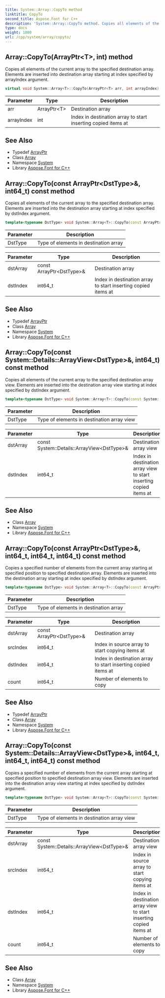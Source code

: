 ```yaml
---
title: System::Array::CopyTo method
linktitle: CopyTo
second_title: Aspose.Font for C++
description: 'System::Array::CopyTo method. Copies all elements of the current array to the specified destination array. Elements are inserted into destination array starting at index specified by arrayIndex argument in C++.'
type: docs
weight: 1000
url: /cpp/system/array/copyto/
---
```

## Array::CopyTo(ArrayPtr\<T\>, int) method


Copies all elements of the current array to the specified destination array. Elements are inserted into destination array starting at index specified by arrayIndex argument.

```cpp
virtual void System::Array<T>::CopyTo(ArrayPtr<T> arr, int arrayIndex) override
```


| Parameter | Type | Description |
| --- | --- | --- |
| arr | ArrayPtr\<T\> | Destination array |
| arrayIndex | int | Index in destination array to start inserting copied items at |

## See Also

* Typedef [ArrayPtr](../../arrayptr/)
* Class [Array](../)
* Namespace [System](../../)
* Library [Aspose.Font for C++](../../../)
## Array::CopyTo(const ArrayPtr\<DstType\>\&, int64_t) const method


Copies all elements of the current array to the specified destination array. Elements are inserted into the destination array starting at index specified by dstIndex argument.

```cpp
template<typename DstType> void System::Array<T>::CopyTo(const ArrayPtr<DstType> &dstArray, int64_t dstIndex) const
```


| Parameter | Description |
| --- | --- |
| DstType | Type of elements in destination array |

| Parameter | Type | Description |
| --- | --- | --- |
| dstArray | const ArrayPtr\<DstType\>\& | Destination array |
| dstIndex | int64_t | Index in destination array to start inserting copied items at |

## See Also

* Typedef [ArrayPtr](../../arrayptr/)
* Class [Array](../)
* Namespace [System](../../)
* Library [Aspose.Font for C++](../../../)
## Array::CopyTo(const System::Details::ArrayView\<DstType\>\&, int64_t) const method


Copies all elements of the current array to the specified destination array view. Elements are inserted into the destination array view starting at index specified by dstIndex argument.

```cpp
template<typename DstType> void System::Array<T>::CopyTo(const System::Details::ArrayView<DstType> &dstArray, int64_t dstIndex) const
```


| Parameter | Description |
| --- | --- |
| DstType | Type of elements in destination array view |

| Parameter | Type | Description |
| --- | --- | --- |
| dstArray | const System::Details::ArrayView\<DstType\>\& | Destination array view |
| dstIndex | int64_t | Index in destination array view to start inserting copied items at |

## See Also

* Class [Array](../)
* Namespace [System](../../)
* Library [Aspose.Font for C++](../../../)
## Array::CopyTo(const ArrayPtr\<DstType\>\&, int64_t, int64_t, int64_t) const method


Copies a specified number of elements from the current array starting at specified position to specified destination array. Elements are inserted into the destination array starting at index specified by dstIndex argument.

```cpp
template<typename DstType> void System::Array<T>::CopyTo(const ArrayPtr<DstType> &dstArray, int64_t srcIndex, int64_t dstIndex, int64_t count) const
```


| Parameter | Description |
| --- | --- |
| DstType | Type of elements in destination array |

| Parameter | Type | Description |
| --- | --- | --- |
| dstArray | const ArrayPtr\<DstType\>\& | Destination array |
| srcIndex | int64_t | Index in source array to start copying items at |
| dstIndex | int64_t | Index in destination array to start inserting copied items at |
| count | int64_t | Number of elements to copy |

## See Also

* Typedef [ArrayPtr](../../arrayptr/)
* Class [Array](../)
* Namespace [System](../../)
* Library [Aspose.Font for C++](../../../)
## Array::CopyTo(const System::Details::ArrayView\<DstType\>\&, int64_t, int64_t, int64_t) const method


Copies a specified number of elements from the current array starting at specified position to specified destination array view. Elements are inserted into the destination array view starting at index specified by dstIndex argument.

```cpp
template<typename DstType> void System::Array<T>::CopyTo(const System::Details::ArrayView<DstType> &dstArray, int64_t srcIndex, int64_t dstIndex, int64_t count) const
```


| Parameter | Description |
| --- | --- |
| DstType | Type of elements in destination array view |

| Parameter | Type | Description |
| --- | --- | --- |
| dstArray | const System::Details::ArrayView\<DstType\>\& | Destination array view |
| srcIndex | int64_t | Index in source array to start copying items at |
| dstIndex | int64_t | Index in destination array view to start inserting copied items at |
| count | int64_t | Number of elements to copy |

## See Also

* Class [Array](../)
* Namespace [System](../../)
* Library [Aspose.Font for C++](../../../)
